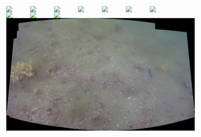 <img src='00010.jpg' width='64px' align='left' />
<img src='00011.jpg' width='64px' align='left' />
<img src='00012.jpg' width='64px' align='left' />
<img src='00013.jpg' width='64px' align='left' />
<img src='00014.jpg' width='64px' align='left' />
<img src='00015.jpg' width='64px' align='left' />
<img src='00016.jpg' width='64px' align='left' />
<img src='00017.jpg' width='64px' align='left' />
<img src='00018.jpg' width='64px' align='left' />
<img src='00019.jpg' width='64px' align='left' />
<img src='stitched_output/day2a_0001.png' alt='stitched output for day2a' title='stitched' />
